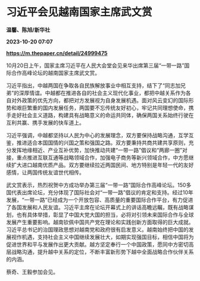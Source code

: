 # 习近平会见越南国家主席武文赏
**温馨、陈旭/新华社**

**2023-10-20 07:07**

**https://m.thepaper.cn/detail/24999475**

10月20日上午，国家主席习近平在人民大会堂会见来华出席第三届“一带一路”国际合作高峰论坛的越南国家主席武文赏。

习近平指出，中越两国在争取各自民族解放事业中相互支持，结下了“同志加兄弟”的深厚情谊。中越都在推进各自的社会主义现代化事业，都把中越关系作为各自对外政策的优先方向，都把对方发展视为自身发展机遇。面对风云变幻的国际形势和艰巨繁重的国内发展任务，两国要不忘传统友好初心，牢记共同理想使命，携手走好社会主义道路，构建具有战略意义的命运共同体，确保两国关系始终行驶在互利共赢、携手发展的快车道上。

习近平强调，中越都坚持以人民为中心的发展理念，双方要保持战略沟通，互学互鉴，推进适合本国国情的兴国之策和强国之路。双方要秉持共商共建共享原则，充分发挥地缘相近、产业互补优势，加快推动共建“一带一路”倡议和“两廊一圈”对接，重点推进互联互通等战略领域合作，加强电子商务等新兴领域合作，中方愿继续扩大进口越南优质产品。双方要继续拉近两国民间、地方特别是年轻一代的友好感情，让两国传统友谊世代相传。

武文赏表示，热烈祝贺中方成功举办第三届“一带一路”国际合作高峰论坛。150多国代表出席论坛，充分体现了国际社会对“一带一路”倡议的肯定和支持。经过10年发展，“一带一路”已经成为一个开放包容、高质量的重要国际合作平台，有力促进了各国发展和人民友谊。习近平主席在论坛开幕式上的讲话高瞻远瞩，既有战略谋划，也有具体举措，彰显了中国大党大国的担当，必将对引领未来国际合作与全球发展产生重要影响。越南钦佩中国共产党在理论和实践创新方面取得的巨大成就。习近平总书记的治国理政思想对越南党和政府很有启发意义。越南始终把中国的发展视作机遇，支持社会主义中国继续发展壮大，如期实现强国目标，相信中国将为促进世界和平与发展作出更大贡献。越方坚定奉行一个中国政策，愿同中方密切高层战略沟通，提升越中关系的定位，不断丰富新形势下越中全面战略合作伙伴关系的内涵。

蔡奇、王毅参加会见。